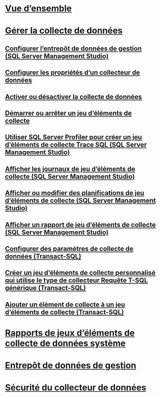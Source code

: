 # [Vue d’ensemble](data-collection.md)  
# [Gérer la collecte de données](manage-data-collection.md)  
## [Configurer l’entrepôt de données de gestion (SQL Server Management Studio)](configure-the-management-data-warehouse-sql-server-management-studio.md)  
## [Configurer les propriétés d’un collecteur de données](configure-properties-of-a-data-collector.md)  
## [Activer ou désactiver la collecte de données](enable-or-disable-data-collection.md)  
## [Démarrer ou arrêter un jeu d’éléments de collecte](start-or-stop-a-collection-set.md)  
## [Utiliser SQL Server Profiler pour créer un jeu d’éléments de collecte Trace SQL (SQL Server Management Studio)](use-sql-server-profiler-to-create-a-sql-trace-collection-set.md)  
## [Afficher les journaux de jeu d’éléments de collecte (SQL Server Management Studio)](view-collection-set-logs-sql-server-management-studio.md)  
## [Afficher ou modifier des planifications de jeu d’éléments de collecte (SQL Server Management Studio)](view-or-change-collection-set-schedules-sql-server-management-studio.md)  
## [Afficher un rapport de jeu d’éléments de collecte (SQL Server Management Studio)](view-a-collection-set-report-sql-server-management-studio.md)  
## [Configurer des paramètres de collecte de données (Transact-SQL)](configure-data-collection-parameters-transact-sql.md)  
## [Créer un jeu d’éléments de collecte personnalisé qui utilise le type de collecteur Requête T-SQL générique (Transact-SQL)](create-custom-collection-set-generic-t-sql-query-collector-type.md)  
## [Ajouter un élément de collecte à un jeu d’éléments de collecte (Transact-SQL)](add-a-collection-item-to-a-collection-set-transact-sql.md)  
# [Rapports de jeux d’éléments de collecte de données système](system-data-collection-set-reports.md)  
# [Entrepôt de données de gestion](management-data-warehouse.md)  
# [Sécurité du collecteur de données](data-collector-security.md)  
